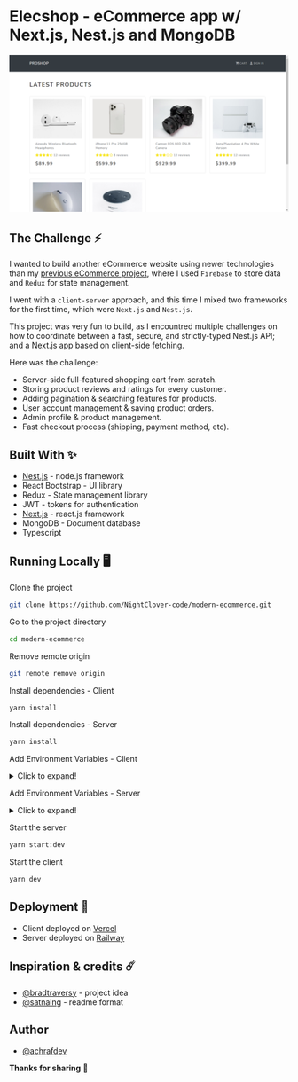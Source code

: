 # Elecshop - eCommerce app w/ Next.js, Nest.js and MongoDB

![Elecshop preview image](./client/public/design/preview.png)

## The Challenge ⚡️

I wanted to build another eCommerce website using newer technologies than my [previous eCommerce project](https://github.com/NightClover-code/basic-eCommerce-website), where I used `Firebase` to store data and `Redux` for state management.

I went with a `client-server` approach, and this time I mixed two frameworks for the first time, which were `Next.js` and `Nest.js`.

This project was very fun to build, as I encountred multiple challenges on how to coordinate between a fast, secure, and strictly-typed Nest.js API; and a Next.js app based on client-side fetching.

Here was the challenge:

- Server-side full-featured shopping cart from scratch.
- Storing product reviews and ratings for every customer.
- Adding pagination & searching features for products.
- User account management & saving product orders.
- Admin profile & product management.
- Fast checkout process (shipping, payment method, etc).

## Built With ✨

- [Nest.js](https://nestjs.com/) - node.js framework
- React Bootstrap - UI library
- Redux - State management library
- JWT - tokens for authentication
- [Next.js](https://nextjs.org/) - react.js framework
- MongoDB - Document database
- Typescript

## Running Locally 🖥️

Clone the project

```bash
git clone https://github.com/NightClover-code/modern-ecommerce.git
```

Go to the project directory

```bash
cd modern-ecommerce
```

Remove remote origin

```bash
git remote remove origin
```

Install dependencies - Client

```bash
yarn install
```

Install dependencies - Server

```bash
yarn install
```

Add Environment Variables - Client

<details>
  <summary>Click to expand!</summary>
  
  - `NEXT_PUBLIC_PAYPAL_CLIENT_ID`
</details>

Add Environment Variables - Server

<details>
  <summary>Click to expand!</summary>
  
  - `MONGODB_PASSWORD`
  - `MONGODB_DATABASE_NAME` 
  - `JWT_SECRET`
  - `MONGODB_URL` 
  - `SESSION_KEY`
  - `CLIENT_URL`
  - `CLOUDINARY_API_KEY`
  - `CLOUDINARY_API_SECRET`
  - `CLOUDINARY_NAME`
</details>

Start the server

```bash
yarn start:dev
```

Start the client

```bash
yarn dev
```

## Deployment 🚀
 - Client deployed on [Vercel](https://vercel.com/)
 - Server deployed on [Railway](https://railway.app/)
 
 
## Inspiration & credits ☄️
 - [@bradtraversy](https://www.youtube.com/@TraversyMedia) - project idea
 - [@satnaing](https://github.com/satnaing) - readme format

## Author
- [@achrafdev](https://achrafdev.com)

**Thanks for sharing** 🚀

